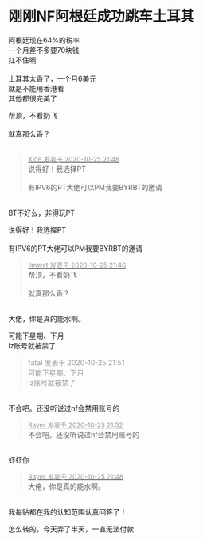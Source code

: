 # 刚刚NF阿根廷成功跳车土耳其


阿根廷现在64%的税率<br />
一个月差不多要70块钱<br />
扛不住啊<br />
<br />
土耳其太香了，一个月6美元<br />
就是不能用香港看<br />
其他都很完美了

帮顶，不看奶飞<br />
<br />
就真那么香？<br />
<br />
<img src="static/image/smiley/default/sad.gif" smilieid="2" border="0" alt="" /><img src="static/image/smiley/default/sad.gif" smilieid="2" border="0" alt="" /><img src="static/image/smiley/default/sad.gif" smilieid="2" border="0" alt="" />

<div class="quote"><blockquote><font size="2"><a href="https://www.hostloc.com/forum.php?mod=redirect&amp;goto=findpost&amp;pid=9351402&amp;ptid=758385" target="_blank"><font color="#999999">Xice 发表于 2020-10-25 21:48</font></a></font><br />
说得好！我选择PT<br />
<br />
有IPV6的PT大佬可以PM我要BYRBT的邀请</blockquote></div><br />
BT不好么，非得玩PT

说得好！我选择PT<br />
<br />
有IPV6的PT大佬可以PM我要BYRBT的邀请<img src="static/image/smiley/default/lol.gif" smilieid="12" border="0" alt="" /><img id="aimg_S7TK6" onclick="zoom(this, this.src, 0, 0, 0)" class="zoom" src="https://cdn.jsdelivr.net/gh/hishis/forum-master/public/images/patch.gif" onmouseover="img_onmouseoverfunc(this)" onload="thumbImg(this)" border="0" alt="" />

<div class="quote"><blockquote><font size="2"><a href="https://www.hostloc.com/forum.php?mod=redirect&amp;goto=findpost&amp;pid=9351396&amp;ptid=758385" target="_blank"><font color="#999999">llmwxt 发表于 2020-10-25 21:46</font></a></font><br />
帮顶，不看奶飞<br />
<br />
就真那么香？</blockquote></div><br />
大佬，你是真的能水啊。

<img src="static/image/smiley/default/lol.gif" smilieid="12" border="0" alt="" /><br />
可能下星期、下月<br />
lz账号就被禁了

<div class="quote"><blockquote><font color="#999999">fatal 发表于 2020-10-25 21:51</font><br />
<font color="#999999">可能下星期、下月<br />
lz账号就被禁了</font></blockquote></div><br />
不会吧。还没听说过nf会禁用账号的

<div class="quote"><blockquote><font size="2"><a href="https://www.hostloc.com/forum.php?mod=redirect&amp;goto=findpost&amp;pid=9351424&amp;ptid=758385" target="_blank"><font color="#999999">Rayer 发表于 2020-10-25 21:52</font></a></font><br />
不会吧。还没听说过nf会禁用账号的</blockquote></div><br />
虾虾你<img src="static/image/smiley/yct/008.gif" smilieid="39" border="0" alt="" />

<div class="quote"><blockquote><font size="2"><a href="https://www.hostloc.com/forum.php?mod=redirect&amp;goto=findpost&amp;pid=9351405&amp;ptid=758385" target="_blank"><font color="#999999">Rayer 发表于 2020-10-25 21:48</font></a></font><br />
大佬，你是真的能水啊。</blockquote></div><br />
我每贴都在我的认知范围认真回答了！

怎么转的，今天弄了半天，一直无法付款
